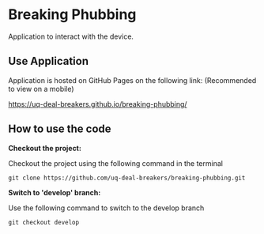 # Breaking Phubbing

Application to interact with the device.

## Use Application

Application is hosted on GitHub Pages on the following link: (Recommended to view on a mobile)

https://uq-deal-breakers.github.io/breaking-phubbing/

## How to use the code

**Checkout the project:**

Checkout the project using the following command in the terminal

`git clone https://github.com/uq-deal-breakers/breaking-phubbing.git`


**Switch to 'develop' branch:**

Use the following command to switch to the develop branch

`git checkout develop`
